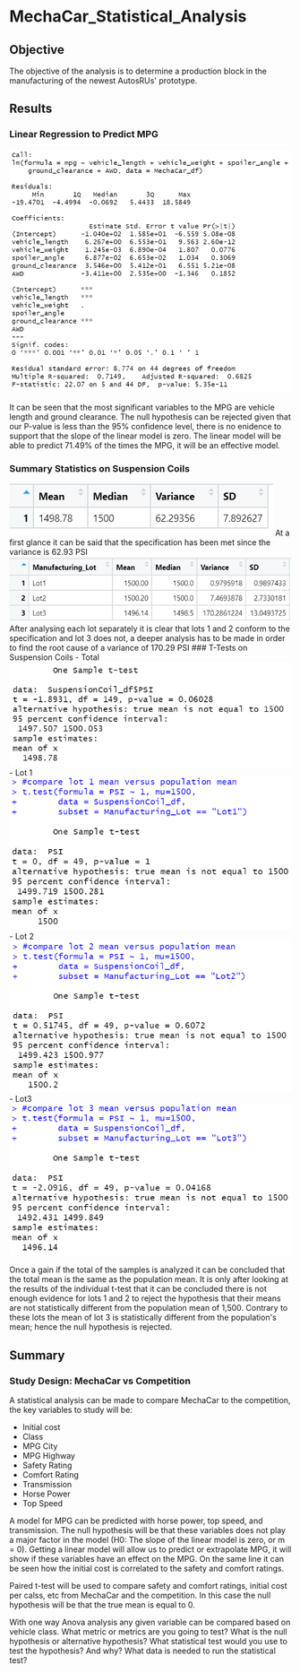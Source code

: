 # MechaCar_Statistical_Analysis
## Objective
The objective of the analysis is to determine a production block in the manufacturing of the newest AutosRUs' prototype.
## Results
### Linear Regression to Predict MPG
<img src="https://github.com/luisnewmanh/MechaCar_Statistical_Analysis/blob/main/Resources/linear_model_results.PNG">

It can be seen that the most significant variables to the MPG are vehicle length and ground clearance. The null hypothesis can be rejected given that our P-value is less than the 95% confidence level, there is no enidence to support that the slope of the linear model is zero. The linear model will be able to predict 71.49% of the times the MPG, it will be an effective model.
### Summary Statistics on Suspension Coils
<img src="https://github.com/luisnewmanh/MechaCar_Statistical_Analysis/blob/main/Resources/total_summary_coils.PNG">
At a first glance it can be said that the specification has been met since the variance is 62.93 PSI

<img src="https://github.com/luisnewmanh/MechaCar_Statistical_Analysis/blob/main/Resources/lot_summary_coils.PNG">
After analysing each lot separately it is clear that lots 1 and 2 conform to the specification and lot 3 does not, a deeper analysis has to be made in order to find the root cause of a variance of 170.29 PSI 
### T-Tests on Suspension Coils
- Total
<img src="https://github.com/luisnewmanh/MechaCar_Statistical_Analysis/blob/main/Resources/t-test_total_coils.PNG">
- Lot 1
<img src="https://github.com/luisnewmanh/MechaCar_Statistical_Analysis/blob/main/Resources/t-test_lot1_coils.PNG">
- Lot 2
<img src="https://github.com/luisnewmanh/MechaCar_Statistical_Analysis/blob/main/Resources/t-test_lot2_coils.PNG">
- Lot3
<img src="https://github.com/luisnewmanh/MechaCar_Statistical_Analysis/blob/main/Resources/t-test_lot3_coils.PNG">

Once a gain if the total of the samples is analyzed it can be concluded that the total mean is the same as the population mean. It is only after looking at the results of the individual t-test that it can be concluded there is not enough evidence for lots 1 and 2 to reject the hypothesis that their means are not statistically different from the population mean of 1,500. Contrary to these lots the mean of lot 3 is statistically different from the population's mean; hence the null hypothesis is rejected. 
## Summary
### Study Design: MechaCar vs Competition
A statistical analysis can be made to compare MechaCar to the competition, the key variables to study will be:
- Initial cost
- Class
- MPG City
- MPG Highway
- Safety Rating
- Comfort Rating 
- Transmission
- Horse Power
- Top Speed

A model for MPG can be predicted with horse power, top speed, and transmission. The null hypothesis will be that these variables does not play a major factor in the model (H0: The slope of the linear model is zero, or m = 0). Getting a linear model will allow us to predict or extrapolate MPG, it will show if these variables have an effect on the MPG. On the same line it can be seen how the initial cost is correlated to the safety and comfort ratings.

Paired t-test will be used to compare safety and comfort ratings, initial cost per calss, etc from MechaCar and the competition. In this case the null hypothesis will be that the true mean is equal to 0.

With one way Anova analysis any given variable can be compared based on vehicle class.
What metric or metrics are you going to test?
What is the null hypothesis or alternative hypothesis?
What statistical test would you use to test the hypothesis? And why?
What data is needed to run the statistical test?
